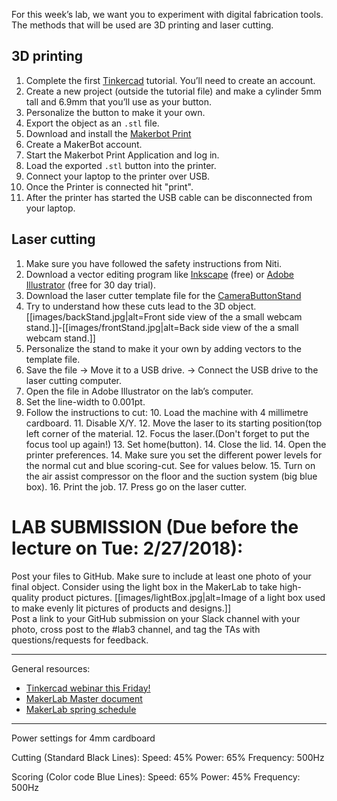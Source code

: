 For this week’s lab, we want you to experiment with digital fabrication tools. The methods that will be used are 3D printing and laser cutting.  

## 3D printing
1. Complete the first [Tinkercad](https://www.tinkercad.com/) tutorial. You’ll need to create an account.
1. Create a new project (outside the tutorial file) and make a cylinder 5mm tall and 6.9mm that you’ll use as your button.
1. Personalize the button to make it your own.
1. Export the object as an `.stl` file.
1. Download and install the [Makerbot Print](https://www.makerbot.com/print/)
1. Create a MakerBot account.
1. Start the Makerbot Print Application and log in.
1. Load the exported `.stl` button into the printer.
1. Connect your laptop to the printer over USB.
1. Once the Printer is connected hit "print".
1. After the printer has started the USB cable can be disconnected from your laptop.

## Laser cutting
1. Make sure you have followed the safety instructions from Niti.
2. Download a vector editing program like [Inkscape](https://inkscape.org/en/) (free) or [Adobe Illustrator](https://www.adobe.com/products/illustrator.html) (free for 30 day trial).
3. Download the laser cutter template file for the [CameraButtonStand](https://github.com/FAR-Lab/Developing-and-Designing-Interactive-Devices/blob/master/CameraButtonStand.svg)
4. Try to understand how these cuts lead to the 3D object.
[[images/backStand.jpg|alt=Front side view of the a small webcam stand.]]-[[images/frontStand.jpg|alt=Back side view of the a small webcam stand.]]
5. Personalize the stand to make it your own by adding vectors to the template file.
6. Save the file -> Move it to a USB drive. -> Connect the USB drive to the laser cutting computer.
7.  Open the file in Adobe Illustrator on the lab’s computer.
8.  Set the line-width to 0.001pt.
9.  Follow the instructions to cut:
    10.  Load the machine with 4 millimetre cardboard.
    11.  Disable X/Y.
    12.  Move the laser to its starting position(top left corner of the material.
    12.  Focus the laser.(Don't forget to put the focus tool up again!)
    13.  Set home(button).
    14.  Close the lid.
    14.  Open the printer preferences.
    14.  Make sure you set the different power levels for the normal cut and blue scoring-cut. See for values below.
    15.  Turn on the air assist compressor on the floor and the suction system (big blue box).
    16.  Print the job.
    17.  Press go on the laser cutter.

# LAB SUBMISSION (Due before the lecture on Tue: 2/27/2018):
Post your files to GitHub. Make sure to include at least one photo of your final object. Consider using the light box in the MakerLab to take high-quality product pictures.
[[images/lightBox.jpg|alt=Image of a light box used to make evenly lit pictures of products and designs.]]  
Post a link to your GitHub submission on your Slack channel with your photo, cross post to the #lab3 channel, and tag the TAs with questions/requests for feedback.

---
General resources:
* [Tinkercad webinar this Friday!](https://docs.google.com/spreadsheets/d/11nEd0ZaryBHB23yM57p-dVgZgF199Wyd0TkvRimOe1A/edit#gid=1461833821)
* [MakerLab Master document](https://docs.google.com/document/d/1ozET_Qy7wzQgwnNVcyp3mp056LdwB8jiCJiZLjYnwcU/edit)
* [MakerLab spring schedule](https://docs.google.com/document/d/15j1kPK74rHL6tj_sHqOJCFg3vdi1BD75TXnQPZ1bJaI/edit)

---
Power settings for 4mm cardboard

Cutting (Standard Black Lines):
    Speed: 45%
    Power: 65%
    Frequency: 500Hz

Scoring (Color code Blue Lines):
    Speed: 65%
    Power: 45%
    Frequency: 500Hz